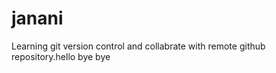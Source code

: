 # janani

Learning git version control and collabrate with remote github repository.hello bye bye



